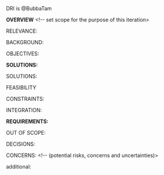<!-- [Product] what and why-->
DRI is @BubbaTam

**OVERVIEW** <!-- set scope for the purpose of this iteration>


RELEVANCE:


BACKGROUND:


OBJECTIVES:
<!-- - (what are the key objectives to specific criteria/metrics) -->

**SOLUTIONS:**
<!-- - (what are the possible solutions that have been) -->

SOLUTIONS:
<!-- - (what are the possible solutions that have been) -->

FEASIBILITY
<!-- - (think about dependencies and testing of hypotheses) -->

CONSTRAINTS:
<!-- - (SLAs {service-level agreements} with customers and internal system -- time, money, performance,latency, infrastructure, privacy,security, UI/UX) -->

INTEGRATION:
<!-- - (the dependencies and consumers to integrate, own company (different systems, teams, conflicts)) -->

**REQUIREMENTS:** <!-- (table -- requirements/priority/release/status, out of scope)-these link to deliverables>  --> 


OUT OF SCOPE:


DECISIONS:


CONCERNS: <!-- (potential risks, concerns and uncertainties)>


additional:

